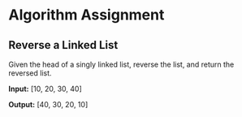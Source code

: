 # Algorithm Assignment

## Reverse a Linked List

Given the head of a singly linked list, reverse the list, and return the reversed list.

**Input:** [10, 20, 30, 40]

**Output:** [40, 30, 20, 10]
